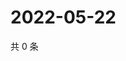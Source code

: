 # 2022-05-22

共 0 条

<!-- BEGIN WEIBO -->
<!-- 最后更新时间 Sun May 22 2022 21:26:08 GMT+0800 (China Standard Time) -->

<!-- END WEIBO -->
